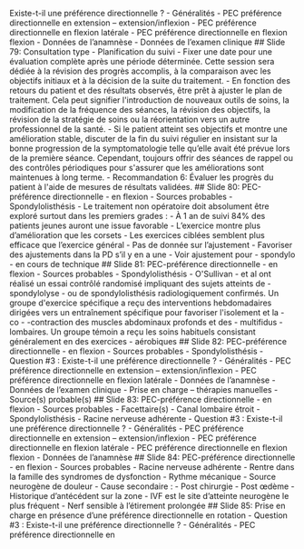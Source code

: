 Existe-t-il une préférence directionnelle ? - Généralités - PEC préférence directionnelle en extension – extension/inflexion - PEC préférence directionnelle en flexion latérale - PEC préférence directionnelle en flexion flexion - Données de l’anamnèse - Données de l’examen clinique ## Slide 79: Consultation type - Planification du suivi - Fixer une date pour une évaluation complète après une période déterminée. Cette session sera dédiée à la révision des progrès accomplis, à la comparaison avec les objectifs initiaux et à la décision de la suite du traitement. - En fonction des retours du patient et des résultats observés, être prêt à ajuster le plan de traitement. Cela peut signifier l'introduction de nouveaux outils de soins, la modification de la fréquence des séances, la révision des objectifs, la révision de la stratégie de soins ou la réorientation vers un autre professionnel de la santé. - Si le patient atteint ses objectifs et montre une amélioration stable, discuter de la fin du suivi régulier en insistant sur la bonne progression de la symptomatologie telle qu’elle avait été prévue lors de la première séance. Cependant, toujours offrir des séances de rappel ou des contrôles périodiques pour s'assurer que les améliorations sont maintenues à long terme. - Recommandation 6: Évaluer les progrès du patient à l'aide de mesures de résultats validées. ## Slide 80: PEC-préférence directionnelle - en flexion - Sources probables - Spondylolisthésis - Le traitement non opératoire doit absolument être exploré surtout dans les premiers grades : - À 1 an de suivi 84% des patients jeunes auront une issue favorable - L’exercice montre plus d’amélioration que les corsets - Les exercices ciblées semblent plus efficace que l’exercice général - Pas de donnée sur l’ajustement - Favoriser des ajustements dans la PD s’il y en a une - Voir ajustement pour - spondylo - en cours de technique ## Slide 81: PEC-préférence directionnelle - en flexion - Sources probables - Spondylolisthésis - O'Sullivan - et al ont réalisé un essai contrôlé randomisé impliquant des sujets atteints de - spondylolyse - ou de spondylolisthésis radiologiquement confirmés. Un groupe d'exercice spécifique a reçu des interventions hebdomadaires dirigées vers un entraînement spécifique pour favoriser l'isolement et la - co - -contraction des muscles abdominaux profonds et des - multifidus - lombaires. Un groupe témoin a reçu les soins habituels consistant généralement en des exercices - aérobiques ## Slide 82: PEC-préférence directionnelle - en flexion - Sources probables - Spondylolisthésis - Question #3 : Existe-t-il une préférence directionnelle ? - Généralités - PEC préférence directionnelle en extension – extension/inflexion - PEC préférence directionnelle en flexion latérale - Données de l’anamnèse - Données de l’examen clinique - Prise en charge – thérapies manuelles - Source(s) probable(s) ## Slide 83: PEC-préférence directionnelle - en flexion - Sources probables - Facettaire(s) - Canal lombaire étroit - Spondylolisthésis - Racine nerveuse adhérente - Question #3 : Existe-t-il une préférence directionnelle ? - Généralités - PEC préférence directionnelle en extension – extension/inflexion - PEC préférence directionnelle en flexion latérale - PEC préférence directionnelle en flexion flexion - Données de l’anamnèse ## Slide 84: PEC-préférence directionnelle - en flexion - Sources probables - Racine nerveuse adhérente - Rentre dans la famille des syndromes de dysfonction - Rythme mécanique - Source neurogène de douleur - Cause secondaire : - Post chirurgie - Post œdème - Historique d’antécédent sur la zone - IVF est le site d’atteinte neurogène le plus fréquent - Nerf sensible à l’étirement prolongée ## Slide 85: Prise en charge en présence d’une préférence directionnelle en rotation - Question #3 : Existe-t-il une préférence directionnelle ? - Généralités - PEC préférence directionnelle en